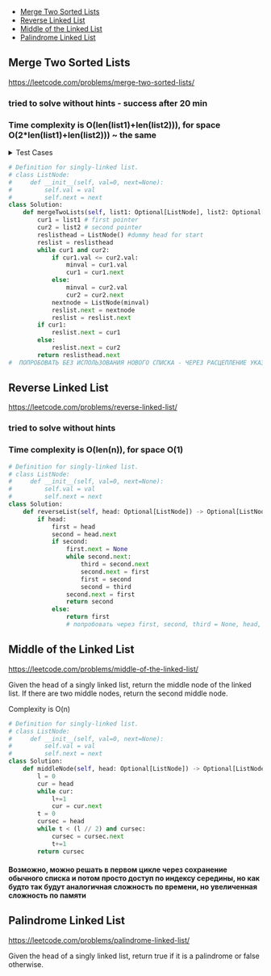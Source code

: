 + [Merge Two Sorted Lists](#merge-two-sorted-lists)
+ [Reverse Linked List](#reverse-linked-list)
+ [Middle of the Linked List](#middle-of-the-linked-list)
+ [Palindrome Linked List](#palindrome-linked-list)

## Merge Two Sorted Lists

https://leetcode.com/problems/merge-two-sorted-lists/

### tried to solve without hints - success after 20 min
### Time complexity is O(len(list1)+len(list2))), for space O(2*len(list1)+len(list2))) ~ the same


<details><summary>Test Cases</summary><blockquote>
    [1,2,4] [1,3,4] -> [1,1,2,3,4,4]
    [1,2,4,5,6] [1,3,4] -> [1,1,2,3,4,4,5,6]
    [] [] -> []
   
</blockquote></details>


```python
# Definition for singly-linked list.
# class ListNode:
#     def __init__(self, val=0, next=None):
#         self.val = val
#         self.next = next
class Solution:
    def mergeTwoLists(self, list1: Optional[ListNode], list2: Optional[ListNode]) -> Optional[ListNode]:
        cur1 = list1 # first pointer
        cur2 = list2 # second pointer
        reslisthead = ListNode() #dummy head for start
        reslist = reslisthead
        while cur1 and cur2:
            if cur1.val <= cur2.val:
                minval = cur1.val
                cur1 = cur1.next
            else:
                minval = cur2.val
                cur2 = cur2.next
            nextnode = ListNode(minval)
            reslist.next = nextnode
            reslist = reslist.next
        if cur1:
            reslist.next = cur1
        else:
            reslist.next = cur2
        return reslisthead.next
#  ПОПРОБОВАТЬ БЕЗ ИСПОЛЬЗОВАНИЯ НОВОГО СПИСКА - ЧЕРЕЗ РАСЦЕПЛЕНИЕ УКАЗАТЕЛЯ НОВОГО

```



 ## Reverse Linked List
 https://leetcode.com/problems/reverse-linked-list/
 
 ### tried to solve without hints
### Time complexity is O(len(n)), for space O(1) 

 
```python
# Definition for singly-linked list.
# class ListNode:
#     def __init__(self, val=0, next=None):
#         self.val = val
#         self.next = next
class Solution:
    def reverseList(self, head: Optional[ListNode]) -> Optional[ListNode]:
        if head:
            first = head
            second = head.next
            if second:
                first.next = None
                while second.next:
                    third = second.next
                    second.next = first
                    first = second
                    second = third
                second.next = first
                return second
            else:
                return first
                # попробовать через first, second, third = None, head, None
```

## Middle of the Linked List

https://leetcode.com/problems/middle-of-the-linked-list/

Given the head of a singly linked list, return the middle node of the linked list.
If there are two middle nodes, return the second middle node.

Complexity is O(n)

```python
# Definition for singly-linked list.
# class ListNode:
#     def __init__(self, val=0, next=None):
#         self.val = val
#         self.next = next
class Solution:
    def middleNode(self, head: Optional[ListNode]) -> Optional[ListNode]:
        l = 0
        cur = head
        while cur:
            l+=1
            cur = cur.next
        t = 0
        cursec = head
        while t < (l // 2) and cursec:
            cursec = cursec.next
            t+=1
        return cursec
```
#### Возможно, можно решать в первом цикле через сохранение обычного списка и потом просто доступ по индексу середины, но как будто так будут аналогичная сложность по времени, но увеличенная сложность по памяти

## Palindrome Linked List
https://leetcode.com/problems/palindrome-linked-list/

Given the head of a singly linked list, return true if it is a palindrome or false otherwise.
 
 ```python

```
